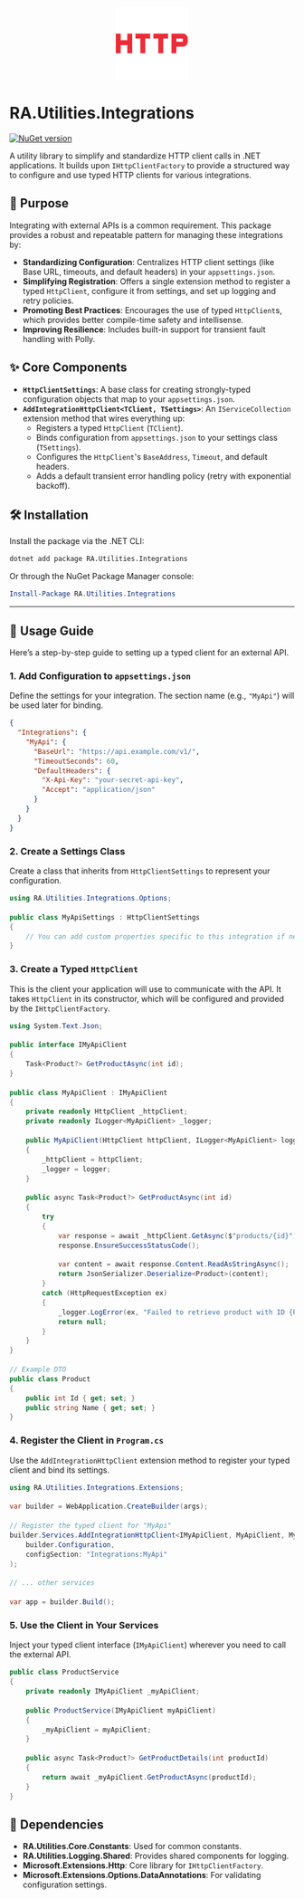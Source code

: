 <p align="center">
  <img src="../..//Assets/Images/http.png" alt="RA.Utilities.Integrations Logo" width="128">
</p>

# RA.Utilities.Integrations

[![NuGet version](https://img.shields.io/nuget/v/RA.Utilities.Integrations.svg)](https://www.nuget.org/packages/RA.Utilities.Integrations/)

A utility library to simplify and standardize HTTP client calls in .NET applications. It builds upon `IHttpClientFactory` to provide a structured way to configure and use typed HTTP clients for various integrations.

## 🎯 Purpose

Integrating with external APIs is a common requirement. This package provides a robust and repeatable pattern for managing these integrations by:

- **Standardizing Configuration**: Centralizes HTTP client settings (like Base URL, timeouts, and default headers) in your `appsettings.json`.
- **Simplifying Registration**: Offers a single extension method to register a typed `HttpClient`, configure it from settings, and set up logging and retry policies.
- **Promoting Best Practices**: Encourages the use of typed `HttpClient`s, which provides better compile-time safety and intellisense.
- **Improving Resilience**: Includes built-in support for transient fault handling with Polly.

## ✨ Core Components

-   **`HttpClientSettings`**: A base class for creating strongly-typed configuration objects that map to your `appsettings.json`.
-   **`AddIntegrationHttpClient<TClient, TSettings>`**: An `IServiceCollection` extension method that wires everything up:
    -   Registers a typed `HttpClient` (`TClient`).
    -   Binds configuration from `appsettings.json` to your settings class (`TSettings`).
    -   Configures the `HttpClient`'s `BaseAddress`, `Timeout`, and default headers.
    -   Adds a default transient error handling policy (retry with exponential backoff).

## 🛠️ Installation

Install the package via the .NET CLI:

```sh
dotnet add package RA.Utilities.Integrations
```

Or through the NuGet Package Manager console:

```powershell
Install-Package RA.Utilities.Integrations
```

---

## 🚀 Usage Guide

Here’s a step-by-step guide to setting up a typed client for an external API.

### 1. Add Configuration to `appsettings.json`

Define the settings for your integration. The section name (e.g., `"MyApi"`) will be used later for binding.

```json
{
  "Integrations": {
    "MyApi": {
      "BaseUrl": "https://api.example.com/v1/",
      "TimeoutSeconds": 60,
      "DefaultHeaders": {
        "X-Api-Key": "your-secret-api-key",
        "Accept": "application/json"
      }
    }
  }
}
```

### 2. Create a Settings Class

Create a class that inherits from `HttpClientSettings` to represent your configuration.

```csharp
using RA.Utilities.Integrations.Options;

public class MyApiSettings : HttpClientSettings
{
    // You can add custom properties specific to this integration if needed.
}
```

### 3. Create a Typed `HttpClient`

This is the client your application will use to communicate with the API. It takes `HttpClient` in its constructor, which will be configured and provided by the `IHttpClientFactory`.

```csharp
using System.Text.Json;

public interface IMyApiClient
{
    Task<Product?> GetProductAsync(int id);
}

public class MyApiClient : IMyApiClient
{
    private readonly HttpClient _httpClient;
    private readonly ILogger<MyApiClient> _logger;

    public MyApiClient(HttpClient httpClient, ILogger<MyApiClient> logger)
    {
        _httpClient = httpClient;
        _logger = logger;
    }

    public async Task<Product?> GetProductAsync(int id)
    {
        try
        {
            var response = await _httpClient.GetAsync($"products/{id}");
            response.EnsureSuccessStatusCode();

            var content = await response.Content.ReadAsStringAsync();
            return JsonSerializer.Deserialize<Product>(content);
        }
        catch (HttpRequestException ex)
        {
            _logger.LogError(ex, "Failed to retrieve product with ID {ProductId}.", id);
            return null;
        }
    }
}

// Example DTO
public class Product
{
    public int Id { get; set; }
    public string Name { get; set; }
}
```

### 4. Register the Client in `Program.cs`

Use the `AddIntegrationHttpClient` extension method to register your typed client and bind its settings.

```csharp
using RA.Utilities.Integrations.Extensions;

var builder = WebApplication.CreateBuilder(args);

// Register the typed client for "MyApi"
builder.Services.AddIntegrationHttpClient<IMyApiClient, MyApiClient, MyApiSettings>(
    builder.Configuration,
    configSection: "Integrations:MyApi"
);

// ... other services

var app = builder.Build();
```

### 5. Use the Client in Your Services

Inject your typed client interface (`IMyApiClient`) wherever you need to call the external API.

```csharp
public class ProductService
{
    private readonly IMyApiClient _myApiClient;

    public ProductService(IMyApiClient myApiClient)
    {
        _myApiClient = myApiClient;
    }

    public async Task<Product?> GetProductDetails(int productId)
    {
        return await _myApiClient.GetProductAsync(productId);
    }
}
```

## 🔗 Dependencies

-   **RA.Utilities.Core.Constants**: Used for common constants.
-   **RA.Utilities.Logging.Shared**: Provides shared components for logging.
-   **Microsoft.Extensions.Http**: Core library for `IHttpClientFactory`.
-   **Microsoft.Extensions.Options.DataAnnotations**: For validating configuration settings.